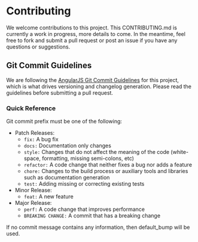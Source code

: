 # Contributing

We welcome contributions to this project. This CONTRIBUTING.md is currently a work in progress, more details to come. In
the meantime, feel free to fork and submit a pull request or post an issue if you have any questions or suggestions.

## Git Commit Guidelines

We are following
the [AngularJS Git Commit Guidelines](https://github.com/angular/angular.js/blob/master/DEVELOPERS.md#-git-commit-guidelines)
for this project, which is what drives versioning and changelog generation. Please read the guidelines before
submitting a pull request.

### Quick Reference

Git commit prefix must be one of the following:

- Patch Releases:
    - `fix:` A bug fix
    - `docs:` Documentation only changes
    - `style:` Changes that do not affect the meaning of the code (white-space, formatting, missing semi-colons, etc)
    - `refactor:` A code change that neither fixes a bug nor adds a feature
    - `chore:` Changes to the build process or auxiliary tools and libraries such as documentation generation
    - `test:` Adding missing or correcting existing tests
- Minor Release:
    - `feat:` A new feature
- Major Release:
    - `perf:` A code change that improves performance
    - `BREAKING CHANGE:` A commit that has a breaking change

If no commit message contains any information, then default_bump will be used.
